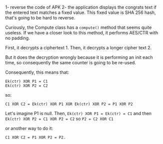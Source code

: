 1- reverse the code of APK
2- the application displays the congrats text if the entered text matches a fixed value.
This fixed value is SHA 256 hash, that's going to be hard to reverse.

Curiously, the Compute class has a `compute()` method that seems quite useless.
If we have a closer look to this method, it performs AES/CTR with no padding.

First, it decrypts a ciphertext 1.
Then, it decrypts a longer cipher text 2.

But it does the decryption wrongly because it is performing an init each time, so consequently the same counter is going to be re-used.

Consequently, this means that:

```
Ek(ctr) XOR P1 = C1
Ek(ctr) XOR P2 = C2
```

so:

```
C1 XOR C2 = Ek(ctr) XOR P1 XOR Ek(ctr) XOR P2 = P1 XOR P2
```

Let's imagine P1 is null.
Then, `Ek(ctr) XOR P1 = Ek(ctr) = C1`
and then `Ek(ctr) XOR P2 = C1 XOR P2 = C2`
so `P2 = C2 XOR C1`

or another way to do it:

`C1 XOR C2 = P1 XOR P2 = P2.`



